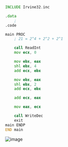 ```asm
INCLUDE Irvine32.inc

.data
    ;
.code

main PROC
    ; 21 = 2^4 + 2^2 + 2^1

    call ReadInt
    mov ecx, 0

    mov ebx, eax
    shl ebx, 4
    add ecx, ebx

    mov ebx, eax
    shl ebx, 2
    add ecx, ebx

    add ecx, eax

    mov eax, ecx

    call WriteDec
    exit
main ENDP
END main
```
![image](https://github.com/user-attachments/assets/19abdba4-fd19-4422-96da-a414fedf9d1f)
